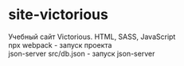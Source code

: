 # site-victorious
Учебный сайт Victorious. HTML, SASS, JavaScript  
npx webpack - запуск проекта  
json-server src/db.json - запуск json-server
